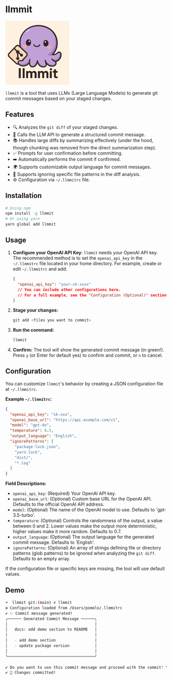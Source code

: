 # llmmit

<img src="./images/logo.png" alt="logo" width="200"/>

`llmmit` is a tool that uses LLMs (Large Language Models) to generate git commit messages based on your staged changes.

## Features

-   🔍 Analyzes the `git diff` of your staged changes.
-   🤖 Calls the LLM API to generate a structured commit message.
-   📚 Handles large diffs by summarizing effectively (under the hood, though chunking was removed from the direct summarization step).
-   ✅ Prompts for user confirmation before committing.
-   ➡️ Automatically performs the commit if confirmed.
-   🌍 Supports customizable output language for commit messages.
-   🚫 Supports ignoring specific file patterns in the diff analysis.
-   ⚙️ Configuration via `~/.llmmitrc` file.

## Installation

```bash
# Using npm
npm install -g llmmit 
# Or using yarn
yarn global add llmmit
```

## Usage

1.  **Configure your OpenAI API Key**: `llmmit` needs your OpenAI API key. The recommended method is to set the `openai_api_key` in the `~/.llmmitrc` file located in your home directory.
    For example, create or edit `~/.llmmitrc` and add:
    ```json
    {
      "openai_api_key": "your-sk-xxxx"
      // You can include other configurations here.
      // For a full example, see the "Configuration (Optional)" section.
    }
    ```

2.  **Stage your changes:**
    ```bash
    git add <files you want to commit>
    ```

3.  **Run the command:**
    ```bash
    llmmit
    ```

4.  **Confirm:** The tool will show the generated commit message (in green!). Press `y` (or Enter for default yes) to confirm and commit, or `n` to cancel.

## Configuration

You can customize `llmmit`'s behavior by creating a JSON configuration file at `~/.llmmitrc`.

**Example `~/.llmmitrc`:**

```json
{
  "openai_api_key": "sk-xxx",
  "openai_base_url": "https://api.example.com/v1",
  "model": "gpt-4o",
  "temperature": 0.5,
  "output_language": "English",
  "ignorePatterns": [
    "package-lock.json",
    "yarn.lock",
    "dist/",
    "*.log"
  ]
}
```

**Field Descriptions:**

*   `openai_api_key`: (Required) Your OpenAI API key.
*   `openai_base_url`: (Optional) Custom base URL for the OpenAI API. Defaults to the official OpenAI API address.
*   `model`: (Optional) The name of the OpenAI model to use. Defaults to 'gpt-3.5-turbo'.
*   `temperature`: (Optional) Controls the randomness of the output, a value between 0 and 2. Lower values make the output more deterministic, higher values make it more random. Defaults to 0.7.
*   `output_language`: (Optional) The output language for the generated commit message. Defaults to 'English'.
*   `ignorePatterns`: (Optional) An array of strings defining file or directory patterns (glob patterns) to be ignored when analyzing the `git diff`. Defaults to an empty array.

If the configuration file or specific keys are missing, the tool will use default values.

## Demo

```bash
➜  llmmit git:(main) ✗ llmmit
⚙️ Configuration loaded from /Users/pomelo/.llmmitrc
✔ ✨ Commit message generated!
╭────── Generated Commit Message ──────╮
│                                      │
│   docs: add demo section to README   │
│                                      │
│   - add demo section                 │
│   - update package version           │
│                                      │
╰──────────────────────────────────────╯

✔ Do you want to use this commit message and proceed with the commit? Yes
✔ 🎉 Changes committed!
```